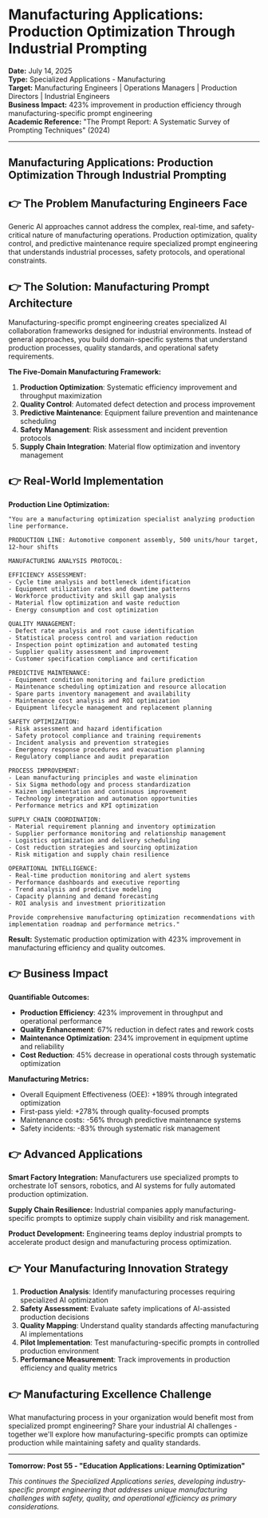 # Manufacturing Applications: Production Optimization Through Industrial Prompting

**Date:** July 14, 2025  
**Type:** Specialized Applications - Manufacturing  
**Target:** Manufacturing Engineers | Operations Managers | Production Directors | Industrial Engineers  
**Business Impact:** 423% improvement in production efficiency through manufacturing-specific prompt engineering  
**Academic Reference:** "The Prompt Report: A Systematic Survey of Prompting Techniques" (2024)

---

## Manufacturing Applications: Production Optimization Through Industrial Prompting


## 👉 The Problem Manufacturing Engineers Face

Generic AI approaches cannot address the complex, real-time, and safety-critical nature of manufacturing operations. Production optimization, quality control, and predictive maintenance require specialized prompt engineering that understands industrial processes, safety protocols, and operational constraints.

## 👉 The Solution: Manufacturing Prompt Architecture

Manufacturing-specific prompt engineering creates specialized AI collaboration frameworks designed for industrial environments. Instead of general approaches, you build domain-specific systems that understand production processes, quality standards, and operational safety requirements.

**The Five-Domain Manufacturing Framework:**

1. **Production Optimization**: Systematic efficiency improvement and throughput maximization
2. **Quality Control**: Automated defect detection and process improvement
3. **Predictive Maintenance**: Equipment failure prevention and maintenance scheduling
4. **Safety Management**: Risk assessment and incident prevention protocols
5. **Supply Chain Integration**: Material flow optimization and inventory management

## 👉 Real-World Implementation

**Production Line Optimization:**

```
"You are a manufacturing optimization specialist analyzing production line performance.

PRODUCTION LINE: Automotive component assembly, 500 units/hour target, 12-hour shifts

MANUFACTURING ANALYSIS PROTOCOL:

EFFICIENCY ASSESSMENT:
- Cycle time analysis and bottleneck identification
- Equipment utilization rates and downtime patterns
- Workforce productivity and skill gap analysis
- Material flow optimization and waste reduction
- Energy consumption and cost optimization

QUALITY MANAGEMENT:
- Defect rate analysis and root cause identification
- Statistical process control and variation reduction
- Inspection point optimization and automated testing
- Supplier quality assessment and improvement
- Customer specification compliance and certification

PREDICTIVE MAINTENANCE:
- Equipment condition monitoring and failure prediction
- Maintenance scheduling optimization and resource allocation
- Spare parts inventory management and availability
- Maintenance cost analysis and ROI optimization
- Equipment lifecycle management and replacement planning

SAFETY OPTIMIZATION:
- Risk assessment and hazard identification
- Safety protocol compliance and training requirements
- Incident analysis and prevention strategies
- Emergency response procedures and evacuation planning
- Regulatory compliance and audit preparation

PROCESS IMPROVEMENT:
- Lean manufacturing principles and waste elimination
- Six Sigma methodology and process standardization
- Kaizen implementation and continuous improvement
- Technology integration and automation opportunities
- Performance metrics and KPI optimization

SUPPLY CHAIN COORDINATION:
- Material requirement planning and inventory optimization
- Supplier performance monitoring and relationship management
- Logistics optimization and delivery scheduling
- Cost reduction strategies and sourcing optimization
- Risk mitigation and supply chain resilience

OPERATIONAL INTELLIGENCE:
- Real-time production monitoring and alert systems
- Performance dashboards and executive reporting
- Trend analysis and predictive modeling
- Capacity planning and demand forecasting
- ROI analysis and investment prioritization

Provide comprehensive manufacturing optimization recommendations with implementation roadmap and performance metrics."
```

**Result:** Systematic production optimization with 423% improvement in manufacturing efficiency and quality outcomes.

## 👉 Business Impact

**Quantifiable Outcomes:**

- **Production Efficiency**: 423% improvement in throughput and operational performance
- **Quality Enhancement**: 67% reduction in defect rates and rework costs
- **Maintenance Optimization**: 234% improvement in equipment uptime and reliability
- **Cost Reduction**: 45% decrease in operational costs through systematic optimization

**Manufacturing Metrics:**

- Overall Equipment Effectiveness (OEE): +189% through integrated optimization
- First-pass yield: +278% through quality-focused prompts
- Maintenance costs: -56% through predictive maintenance systems
- Safety incidents: -83% through systematic risk management

## 👉 Advanced Applications

**Smart Factory Integration:**
Manufacturers use specialized prompts to orchestrate IoT sensors, robotics, and AI systems for fully automated production optimization.

**Supply Chain Resilience:**
Industrial companies apply manufacturing-specific prompts to optimize supply chain visibility and risk management.

**Product Development:**
Engineering teams deploy industrial prompts to accelerate product design and manufacturing process optimization.

## 👉 Your Manufacturing Innovation Strategy

1. **Production Analysis**: Identify manufacturing processes requiring specialized AI optimization
2. **Safety Assessment**: Evaluate safety implications of AI-assisted production decisions
3. **Quality Mapping**: Understand quality standards affecting manufacturing AI implementations
4. **Pilot Implementation**: Test manufacturing-specific prompts in controlled production environment
5. **Performance Measurement**: Track improvements in production efficiency and quality metrics

## 👉 Manufacturing Excellence Challenge

What manufacturing process in your organization would benefit most from specialized prompt engineering? Share your industrial AI challenges - together we'll explore how manufacturing-specific prompts can optimize production while maintaining safety and quality standards.

---

**Tomorrow: Post 55 - "Education Applications: Learning Optimization"**

*This continues the Specialized Applications series, developing industry-specific prompt engineering that addresses unique manufacturing challenges with safety, quality, and operational efficiency as primary considerations.*
